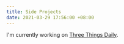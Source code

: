 ```yaml
---
title: Side Projects
date: 2021-03-29 17:56:00 +08:00
---
```


I'm currently working on [Three Things Daily](https://threethingsdaily.xyz).